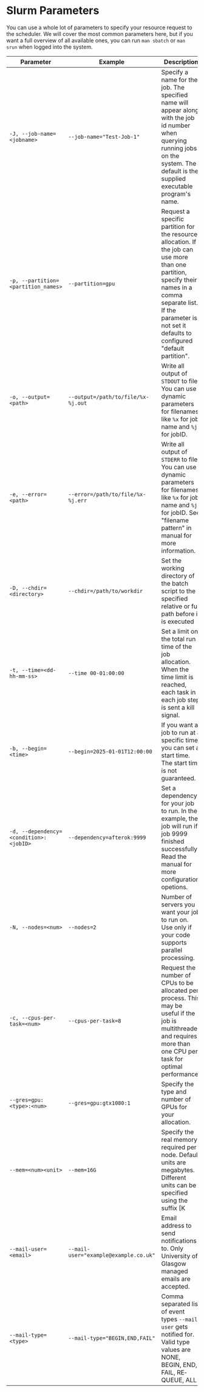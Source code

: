 # Slurm Parameters

You can use a whole lot of parameters to specify your resource request to the scheduler. We will cover the most common parameters here, but if you want a full overview of all available ones, you can run `man sbatch` or `man srun` when logged into the system. 

|Parameter|Example|Description|
|---|---|---|
|`-J, --job-name=<jobname>`|`--job-name="Test-Job-1"`|Specify a name for the job. The specified name will appear along with the job id number when querying running jobs on the system. The default is the supplied executable program's name.|
|`-p, --partition=<partition_names>`|`--partition=gpu`|Request a specific partition for the resource allocation. If the job can use more than one partition, specify their names in a comma separate list. If the parameter is not set it defaults to configured "default partition".|
|`-o, --output=<path>`|`--output=/path/to/file/%x-%j.out`|Write all output of `STDOUT` to file. You can use dynamic parameters for filenames, like `%x` for job name and `%j` for jobID.|
|`-e, --error=<path>`|`--error=/path/to/file/%x-%j.err`|Write all output of `STDERR` to file. You can use dynamic parameters for filenames, like `%x` for job name and `%j` for jobID. See "filename pattern" in manual for more information.|
|`-D, --chdir=<directory>`|`--chdir=/path/to/workdir`|Set the working directory of the batch script to the specified relative or full path before it is executed|
|`-t, --time=<dd-hh-mm-ss>`|`--time 00-01:00:00`|Set a limit on the total run time of the job allocation. When the time limit is reached, each task in each job step is sent a kill signal.|
|`-b, --begin=<time>`|`--begin=2025-01-01T12:00:00`|If you want a job to run at a specific time, you can set a start time. The start time is not guaranteed.|
|`-d, --dependency=<condition>:<jobID>`|`--dependency=afterok:9999`|Set a dependency for your job to run. In the example, the job will run if job 9999 finished successfully. Read the manual for more configuration opetions.|
|`-N, --nodes=<num>`|`--nodes=2`|Number of servers you want your job to run on. Use only if your code supports parallel processing.|
|`-c, --cpus-per-task=<num>`|`--cpus-per-task=8`|Request the number of CPUs to be allocated per process. This may be useful if the job is multithreaded and requires more than one CPU per task for optimal performance.|
|`--gres=gpu:<type>:<num>`|`--gres=gpu:gtx1080:1`|Specify the type and number of GPUs for your allocation.|
|`--mem=<num><unit>`|`--mem=16G`|Specify the real memory required per node. Default units are megabytes. Different units can be specified using the suffix [K|M|G].|
|`--mail-user=<email>`|`--mail-user="example@example.co.uk"`|Email address to send notifications to. Only University of Glasgow managed emails are accepted.|
|`--mail-type=<type>`|`--mail-type="BEGIN,END,FAIL"`|Comma separated list of event types `--mail-user` gets notified for.  Valid type values are NONE, BEGIN, END, FAIL, RE‐QUEUE, ALL|
